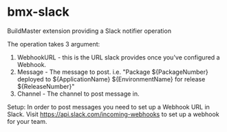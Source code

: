 # bmx-slack
BuildMaster extension providing a Slack notifier operation

The operation takes 3 argument:
1. WebhookURL - this is the URL slack provides once you've configured a Webhook.
2. Message - The message to post.  i.e. "Package ${PackageNumber} deployed to ${ApplicationName} ${EnvironmentName} for release ${ReleaseNumber}"
3. Channel - The channel to post message in.

Setup:
In order to post messages you need to set up a Webhook URL in Slack.  Visit https://api.slack.com/incoming-webhooks to set up a webhook for your team.